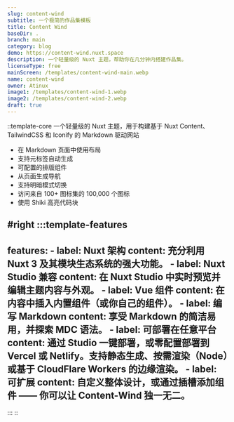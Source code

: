 ```yaml
---
slug: content-wind
subtitle: 一个极简的作品集模板
title: Content Wind
baseDir: .
branch: main
category: blog
demo: https://content-wind.nuxt.space
description: 一个轻量级的 Nuxt 主题，帮助你在几分钟内搭建作品集。
licenseType: free
mainScreen: /templates/content-wind-main.webp
name: content-wind
owner: Atinux
image1: /templates/content-wind-1.webp
image2: /templates/content-wind-2.webp
draft: true
---
```


::template-core
一个轻量级的 Nuxt 主题，用于构建基于 Nuxt Content、TailwindCSS 和 Iconify 的 Markdown 驱动网站

- 在 Markdown 页面中使用布局
- 支持元标签自动生成
- 可配置的排版组件
- 从页面生成导航
- 支持明暗模式切换
- 访问来自 100+ 图标集的 100,000 个图标
- 使用 Shiki 高亮代码块

#right
  :::template-features
  ---
  features:
    - label: Nuxt 架构
      content: 充分利用 Nuxt 3 及其模块生态系统的强大功能。
    - label: Nuxt Studio 兼容
      content: 在 Nuxt Studio 中实时预览并编辑主题内容与外观。
    - label: Vue 组件
      content: 在内容中插入内置组件（或你自己的组件）。
    - label: 编写 Markdown
      content: 享受 Markdown 的简洁易用，并探索 MDC 语法。
    - label: 可部署在任意平台
      content: 通过 Studio 一键部署，或零配置部署到 Vercel 或 Netlify。支持静态生成、按需渲染（Node）或基于 CloudFlare Workers 的边缘渲染。
    - label: 可扩展
      content: 自定义整体设计，或通过插槽添加组件 —— 你可以让 Content-Wind 独一无二。
  ---
  :::
::